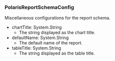 ### PolarisReportSchemaConfig
Miscellaneous configurations for the report schema.

- chartTitle: System.String
  - The string displayed as the chart title.
- defaultName: System.String
  - The default name of the report.
- tableTitle: System.String
  - The string displayed as the table title.
